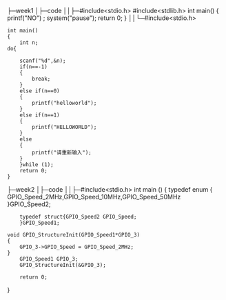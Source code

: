 ├─week1
│├─code
││├─#include<stdio.h>
    #include<stdlib.h>
    int main()
    {
	    printf("NO") ;
	    system("pause");
	    return 0;
    }
││└─#include<stdio.h>

    int main()
    {
	    int n;
    do{

	    scanf("%d",&n);
	    if(n==-1)
	    {
		    break;
	    }
	    else if(n==0)
	    {
		    printf("helloworld");
	    }
	    else if(n==1)
	    {
		    printf("HELLOWORLD");
	    }
	    else
	    {
		    printf("请重新输入");
	    }
	    }while (1);
	    return 0;
    }
├─week2
│├─code
││├─#include<stdio.h>
    int main ()
    {
    	    typedef enum {
		    GPIO_Speed_2MHz,GPIO_Speed_10MHz,GPIO_Speed_50MHz
	    }GPIO_Speed2;
	
	    typedef struct{GPIO_Speed2 GPIO_Speed;
	    }GPIO_Speed1;

    void GPIO_StructureInit(GPIO_Speed1*GPIO_3)
    {
	    GPIO_3->GPIO_Speed = GPIO_Speed_2MHz;
    }
        GPIO_Speed1 GPIO_3;
        GPIO_StructureInit(&GPIO_3);
    
	    return 0;
}

